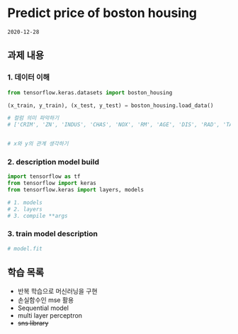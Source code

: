 # Predict price of boston housing

    2020-12-28


## 과제 내용 

### 1. 데이터 이해

```python
from tensorflow.keras.datasets import boston_housing

(x_train, y_train), (x_test, y_test) = boston_housing.load_data()

# 컬럼 의미 파악하기
# ['CRIM', 'ZN', 'INDUS', 'CHAS', 'NOX', 'RM', 'AGE', 'DIS', 'RAD', 'TAX', 'PTRATIO', 'B', 'LSTAT']


# x와 y의 관계 생각하기
```

### 2. description model build

```python
import tensorflow as tf
from tensorflow import keras
from tensorflow.keras import layers, models

# 1. models
# 2. layers
# 3. compile **args

```

### 3. train model description

```python
# model.fit

```

## 학습 목록

- 반복 학습으로 머신러닝을 구현
- 손실함수인 mse 활용
- Sequential model
- multi layer perceptron
- ~~sns library~~
